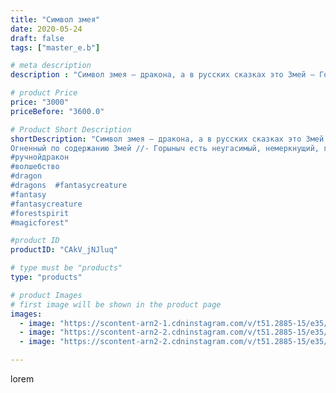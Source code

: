 ```yaml
---
title: "Символ змея"
date: 2020-05-24
draft: false
tags: ["master_e.b"]

# meta description
description : "Символ змея – дракона, а в русских сказках это Змей – Горыныч, является очень значительным, знаменательным и сакральным по смыслу и содержанию в русской культур"

# product Price
price: "3000"
priceBefore: "3600.0"

# Product Short Description
shortDescription: "Символ змея – дракона, а в русских сказках это Змей – Горыныч, является очень значительным, знаменательным и сакральным по смыслу и содержанию в русской культуре.
Огненный по содержанию Змей //- Горыныч есть неугасимый, немеркнущий, горящий, вечный; бессмертный Образ Природной Животворящей Силы. У Человека есть возможность открытия, пробуждения этой великой силы внутри себя. Победить Змея. Овладеть Змеем. Снять покров с этой силы означает раззявить ее и совладать с ее напором. Овладевший, постигший и сумевший ее освоить становится способным направлять ее сам, и в нужный момент самочинно создавать подобный напор такого рода силы. Такой человек становится не только непобедимым, но еще и попадает на более высокие слои сознания, обретая ражию, дюжию, вышнию, горнию степени и качества Разумности. Т.е. Пробуждается и обретает новый Божественный Порядок.
#ручнойдракон 
#волшебство 
#dragon 
#dragons  #fantasycreature 
#fantasy 
#fantasycreature 
#forestspirit 
#magicforest"

#product ID
productID: "CAkV_jNJluq"

# type must be "products"
type: "products"

# product Images
# first image will be shown in the product page
images:
  - image: "https://scontent-arn2-1.cdninstagram.com/v/t51.2885-15/e35/100904444_265455117837275_7502822095555686383_n.jpg?se=7&tp=1&_nc_ht=scontent-arn2-1.cdninstagram.com&_nc_cat=111&_nc_ohc=uCY_kRJ_SzEAX_RLApO&oh=8826656114d63c2db15cc90b49e98900&oe=606D0155&ig_cache_key=MjMxNjA3MjgzMjAzMTExNTU2MA%3D%3D.2"
  - image: "https://scontent-arn2-2.cdninstagram.com/v/t51.2885-15/e35/100064087_144015873885929_7120461028609745127_n.jpg?se=7&tp=1&_nc_ht=scontent-arn2-2.cdninstagram.com&_nc_cat=105&_nc_ohc=2yoO8h1mg4QAX-7TrPv&oh=1624e7da023d41391b1b564c245e3dc8&oe=606A0F47&ig_cache_key=MjMxNjA3MjgzMjA4MTUyMjY1OQ%3D%3D.2"
  - image: "https://scontent-arn2-2.cdninstagram.com/v/t51.2885-15/e35/100915087_190369719089585_2958834102945205098_n.jpg?se=7&tp=1&_nc_ht=scontent-arn2-2.cdninstagram.com&_nc_cat=105&_nc_ohc=XY0WhSWesTIAX8cpPjI&oh=d4712500520da54e48cdd2aa160a75a6&oe=606A096C&ig_cache_key=MjMxNjA3MjgzMjAyMjc4ODExNw%3D%3D.2"

---
```

lorem
